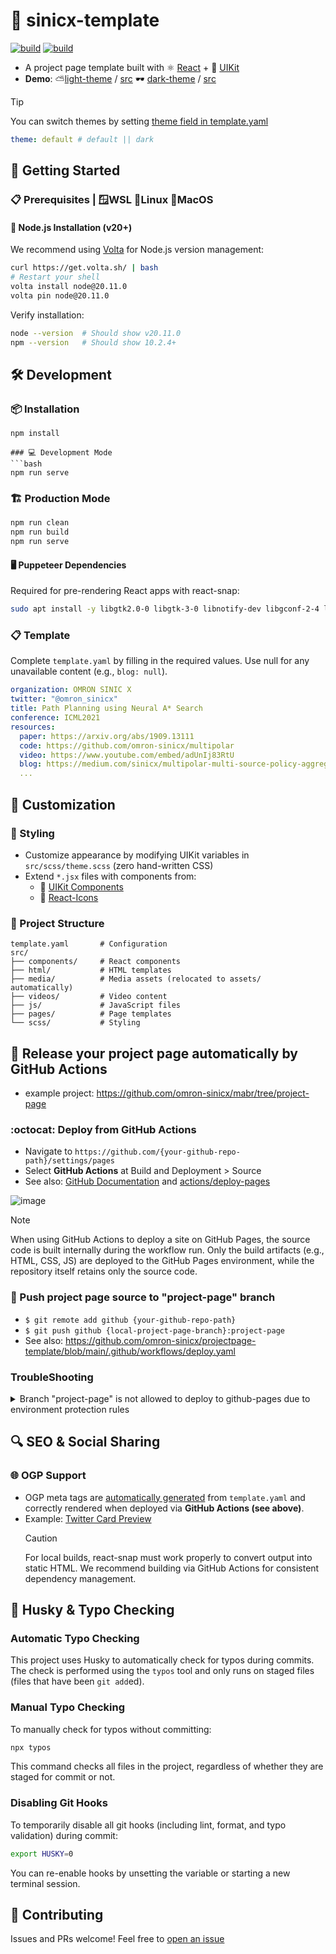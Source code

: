 # 🎨 sinicx-template

[![build](https://github.com/omron-sinicx/projectpage-template/actions/workflows/build.yaml/badge.svg)](https://github.com/omron-sinicx/projectpage-template/actions/workflows/build.yaml) [![build](https://github.com/omron-sinicx/projectpage-template/actions/workflows/lint.yaml/badge.svg)](https://github.com/omron-sinicx/projectpage-template/actions/workflows/lint.yaml)

- A project page template built with ⚛️ [React](https://ja.reactjs.org/) + 🎨 [UIKit](https://getuikit.com/)
- **Demo**: ⛅[light-theme](https://omron-sinicx.github.io/mabr/) / [src](https://github.com/omron-sinicx/mabr/tree/project-page) 🕶️ [dark-theme](https://omron-sinicx.github.io/maru/) / [src](https://github.com/omron-sinicx/mabr/tree/project-page)

> [!TIP]
> You can switch themes by setting [theme field in template.yaml](https://github.com/omron-sinicx/projectpage-template/blob/main/template.yaml#L1-L2)

```yaml
theme: default # default || dark
```

## 🚀 Getting Started

### 📋 Prerequisites | 🪟WSL 🐧Linux 🍎MacOS

#### 🔧 Node.js Installation (v20+)

We recommend using [Volta](https://volta.sh/) for Node.js version management:

```bash
curl https://get.volta.sh/ | bash
# Restart your shell
volta install node@20.11.0
volta pin node@20.11.0
```

Verify installation:

```bash
node --version  # Should show v20.11.0
npm --version   # Should show 10.2.4+
```

## 🛠️ Development

### 📦 Installation

```sh
npm install
```

````
### 💻 Development Mode
```bash
npm run serve
````

### 🏗️ Production Mode

```bash
npm run clean
npm run build
npm run serve
```

#### 🖥️ Puppeteer Dependencies

Required for pre-rendering React apps with react-snap:

```bash
sudo apt install -y libgtk2.0-0 libgtk-3-0 libnotify-dev libgconf-2-4 libnss3 libxss1 libasound2 libxtst6 xauth xvfb libgbm-dev fonts-ipafont
```

### 📋 Template

Complete `template.yaml` by filling in the required values. Use null for any unavailable content (e.g., `blog: null`).

```yaml
organization: OMRON SINIC X
twitter: "@omron_sinicx"
title: Path Planning using Neural A* Search
conference: ICML2021
resources:
  paper: https://arxiv.org/abs/1909.13111
  code: https://github.com/omron-sinicx/multipolar
  video: https://www.youtube.com/embed/adUnIj83RtU
  blog: https://medium.com/sinicx/multipolar-multi-source-policy-aggregation-for-transfer-reinforcement-learning-between-diverse-bc42a152b0f5
  ...
```

## 🎨 Customization

### 🔧 Styling

- Customize appearance by modifying UIKit variables in `src/scss/theme.scss` (zero hand-written CSS)
- Extend `*.jsx` files with components from:
  - 🎨 [UIKit Components](https://getuikit.com/docs/introduction)
  - 🎯 [React-Icons](https://react-icons.github.io/react-icons/)

### 📁 Project Structure

```
template.yaml       # Configuration
src/
├── components/     # React components
├── html/           # HTML templates
├── media/          # Media assets (relocated to assets/ automatically)
├── videos/         # Video content
├── js/             # JavaScript files
├── pages/          # Page templates
└── scss/           # Styling
```

## 🚀 Release your project page automatically by GitHub Actions
- example project: https://github.com/omron-sinicx/mabr/tree/project-page
### :octocat: Deploy from GitHub Actions
- Navigate to `https://github.com/{your-github-repo-path}/settings/pages`
- Select **GitHub Actions** at Build and Deployment > Source
- See also: [GitHub Documentation](https://docs.github.com/pages/getting-started-with-github-pages/configuring-a-publishing-source-for-your-github-pages-site) and [actions/deploy-pages](https://github.com/actions/deploy-pages)

![image](https://github.com/user-attachments/assets/4f1ad0f3-46f8-4ab0-8a0c-062d2fba7b46)

> [!NOTE] 
> When using GitHub Actions to deploy a site on GitHub Pages, the source code is built internally during the workflow run. Only the build artifacts (e.g., HTML, CSS, JS) are deployed to the GitHub Pages environment, while the repository itself retains only the source code. 

### 🌿 Push project page source to "project-page" branch
- `$ git remote add github {your-github-repo-path}`
- `$ git push github {local-project-page-branch}:project-page`
- See also: https://github.com/omron-sinicx/projectpage-template/blob/main/.github/workflows/deploy.yaml

### TroubleShooting

<details>
<summary>Branch "project-page" is not allowed to deploy to github-pages due to environment protection rules</summary>
Navigate to Settings > Environments > github-pages > 🗑️
  
![image](https://github.com/user-attachments/assets/ddaa751d-cedc-4665-86a1-8afd88e04e52)

</details>

## 🔍 SEO & Social Sharing

### 🌐 OGP Support

- OGP meta tags are [automatically generated](https://github.com/omron-sinicx/projectpage-template/blob/main/src/pages/index.jsx#L20-L55) from `template.yaml` and correctly rendered when deployed via **GitHub Actions (see above)**. 
- Example: [Twitter Card Preview](https://x.com/omron_sinicx/status/1847150071143715312)
  > [!CAUTION]
  > For local builds, react-snap must work properly to convert output into static HTML. We recommend building via GitHub Actions for consistent dependency management.

## 🐶 Husky & Typo Checking

### Automatic Typo Checking

This project uses Husky to automatically check for typos during commits. The check is performed using the `typos` tool and only runs on staged files (files that have been `git add`ed).

### Manual Typo Checking

To manually check for typos without committing:

```bash
npx typos
```

This command checks all files in the project, regardless of whether they are staged for commit or not.

### Disabling Git Hooks

To temporarily disable all git hooks (including lint, format, and typo validation) during commit:

```bash
export HUSKY=0
```

You can re-enable hooks by unsetting the variable or starting a new terminal session.

## 🤝 Contributing

Issues and PRs welcome! Feel free to [open an issue](https://github.com/omron-sinicx/projectpage-template/issues)

